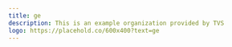 ```yaml
---
title: ge
description: This is an example organization provided by TVS 
logo: https://placehold.co/600x400?text=ge
---
```

